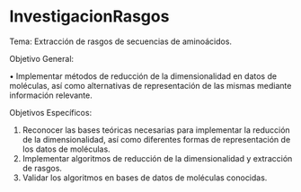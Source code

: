 # InvestigacionRasgos
Tema: Extracción de rasgos de secuencias de aminoácidos.

Objetivo General:

•	Implementar métodos de reducción de la dimensionalidad en datos de moléculas, así como alternativas de representación de las mismas mediante información relevante.

Objetivos Específicos:
1.	Reconocer las bases teóricas necesarias para implementar la reducción de la dimensionalidad, así como diferentes formas de representación de los datos de moléculas.
2.	Implementar algoritmos de reducción de la dimensionalidad y extracción de rasgos.
3.	Validar los algoritmos en bases de datos de moléculas conocidas.
